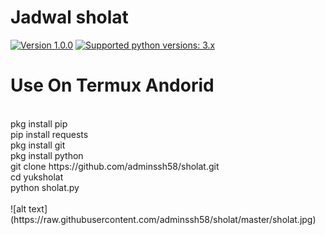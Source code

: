 # Jadwal sholat
 [![Version 1.0.0](https://img.shields.io/badge/version-1.0.0-green.svg "Version 1.0.0")](#) [![Supported python versions: 3.x](https://img.shields.io/badge/python-3.x-green.svg "Supported python versions: 3.x")](https://www.python.org/downloads/)
<br>

# Use On Termux Andorid
<br>
pkg install pip
<br>
pip install requests
<br>
pkg install git
<br>
pkg install python
<br>
git clone https://github.com/adminssh58/sholat.git
<br>
cd yuksholat
<br>
python sholat.py
<br>
<br>
![alt text](https://raw.githubusercontent.com/adminssh58/sholat/master/sholat.jpg)
